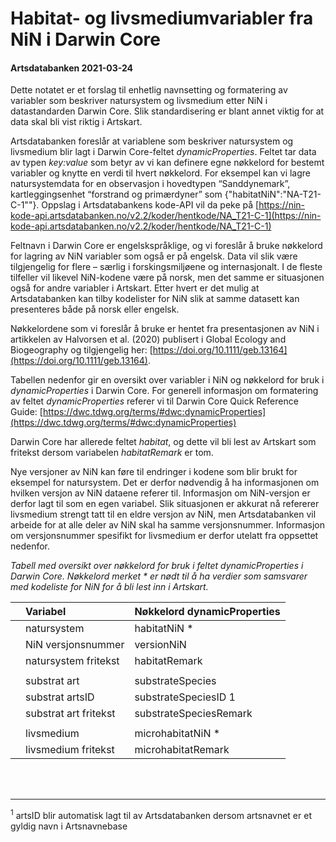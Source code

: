 
# Habitat- og livsmediumvariabler fra NiN i Darwin Core 

#### Artsdatabanken 2021-03-24

Dette notatet er et forslag til enhetlig navnsetting og formatering av variabler som beskriver natursystem og livsmedium etter NiN i datastandarden Darwin Core. Slik standardisering er blant annet viktig for at data skal bli vist riktig i Artskart.

Artsdatabanken foreslår at variablene som beskriver natursystem og livsmedium blir lagt i Darwin Core-feltet _dynamicProperties_. Feltet tar data av typen _key:value_ som betyr av vi kan definere egne nøkkelord for bestemt variabler og knytte en verdi til hvert nøkkelord. For eksempel kan vi lagre natursystemdata for en observasjon i hovedtypen “Sanddynemark”, kartleggingsenhet “forstrand og primærdyner” som {"habitatNiN":"NA-T21-C-1""}. Oppslag i Artsdatabankens kode-API vil da peke på [https://nin-kode-api.artsdatabanken.no/v2.2/koder/hentkode/NA_T21-C-1](https://nin-kode-api.artsdatabanken.no/v2.2/koder/hentkode/NA_T21-C-1)

Feltnavn i Darwin Core er engelskspråklige, og vi foreslår å bruke nøkkelord for lagring av NiN variabler som også er på engelsk. Data vil slik være tilgjengelig for flere – særlig i forskingsmiljøene og internasjonalt. I de fleste tilfeller vil likevel NiN-kodene være på norsk, men det samme er situasjonen også for andre variabler i Artskart. Etter hvert er det mulig at Artsdatabanken kan tilby kodelister for NiN slik at samme datasett kan presenteres både på norsk eller engelsk.  

Nøkkelordene som vi foreslår å bruke er hentet fra presentasjonen av NiN i artikkelen av Halvorsen et al. (2020) publisert i Global Ecology and Biogeography og tilgjengelig her: [https://doi.org/10.1111/geb.13164](https://doi.org/10.1111/geb.13164).

Tabellen nedenfor gir en oversikt over variabler i NiN og nøkkelord for bruk i _dynamicProperties_ i Darwin Core. For generell informasjon om formatering av feltet _dynamicProperties_ referer vi til Darwin Core Quick Reference Guide: [https://dwc.tdwg.org/terms/#dwc:dynamicProperties](https://dwc.tdwg.org/terms/#dwc:dynamicProperties)

Darwin Core har allerede feltet _habitat_, og dette vil bli lest av Artskart som fritekst dersom variabelen _habitatRemark_ er tom.

Nye versjoner av NiN kan føre til endringer i kodene som blir brukt for eksempel for natursystem. Det er derfor nødvendig å ha informasjonen om hvilken versjon av NiN dataene referer til. Informasjon om NiN-versjon er derfor lagt til som en egen variabel. Slik situasjonen er akkurat nå refererer livsmedium strengt tatt til en eldre versjon av NiN, men Artsdatabanken vil arbeide for at alle deler av NiN skal ha samme versjonsnummer. Informasjon om versjonsnummer spesifikt for livsmedium er derfor utelatt fra oppsettet nedenfor.

_Tabell med oversikt over nøkkelord for bruk i feltet dynamicProperties i Darwin Core. Nøkkelord merket * er nødt til å ha verdier som samsvarer med kodeliste for NiN for å bli lest inn i Artskart._



||**Variabel**|**Nøkkelord dynamicProperties**|
|---|:---|:---|
||natursystem|habitatNiN *|
||NiN versjonsnummer|versionNiN|
||natursystem fritekst|habitatRemark|
||||
||substrat art|substrateSpecies|
||substrat artsID|substrateSpeciesID 1|
||substrat art fritekst|substrateSpeciesRemark|
||||
||livsmedium|microhabitatNiN *|
||livsmedium fritekst|microhabitatRemark|

<br>
<br>

------------------------------------------------
<sup>1</sup> artsID blir automatisk lagt til av Artsdatabanken dersom artsnavnet er et gyldig navn i Artsnavnebase

